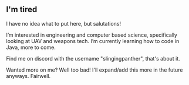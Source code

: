 I'm tired
-
I have no idea what to put here, but salutations!

I’m interested in engineering and computer based science, specifically looking at UAV and weapons tech. I’m currently learning how to code in Java, more to come.

Find me on discord with the username "slingingpanther", that's about it.

Wanted more on me? Well too bad! I'll expand/add this more in the future anyways. Fairwell.
